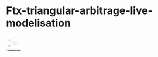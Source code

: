 # Ftx-triangular-arbitrage-live-modelisation

<img src="https://github.com/Shaft-3796/Ftx-triangular-arbitrage-live-modelisation/blob/main/2021-11-04%2020-25-08.gif" width="40" height="40" />
